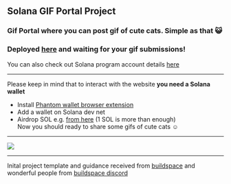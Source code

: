 ## Solana GIF Portal Project

### Gif Portal where you can post gif of cute cats. Simple as that :smiley_cat:
### Deployed [here](https://main.d1g4t2v8jw7w0p.amplifyapp.com) and waiting for your gif submissions!
You can also check out Solana program account details [here](https://explorer.solana.com/address/CZdYCWwf3JSv3D7GY69wUe796e2LX4F5HFHCrfKxzaaP?cluster=devnet) 

 <hr />

Please keep in mind that to interact with the website **you need a Solana wallet**
  - Install [Phantom wallet browser extension](https://chrome.google.com/webstore/detail/phantom/bfnaelmomeimhlpmgjnjophhpkkoljpa)
  - Add a wallet on Solana dev net
  - Airdrop SOL e.g. [from here](https://solfaucet.com) (1 SOL is more than enough) \
Now you should ready to share some gifs of cute cats :relaxed:

 <hr />
 
 ![](https://github.com/bulaimaslo/web3gifs/blob/main/sample.gif)
 
 
 <hr />

Inital project template and guidance received from [buildspace](https://buildspace.so) and wonderful people from [buildspace discord](https://discord.com/invite/vPmqZqgpsS)
